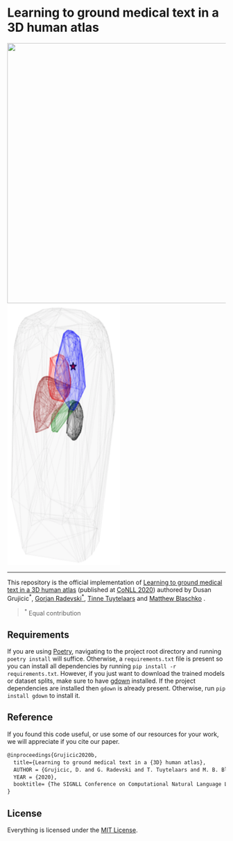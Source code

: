 # Learning to ground medical text in a 3D human atlas


<p float="left">
  <img src="https://github.com/gorjanradevski/text2atlas/blob/dusan/data/animation.gif" width="740" height="600"/>
  <img src="https://github.com/gorjanradevski/text2atlas/blob/dusan/data/image.png" width="260" height="600"/> 
</p>

___

This repository is the official implementation of [Learning to ground medical text in a 3D human atlas](https://www.aclweb.org/anthology/2020.conll-1.23/) (published at [CoNLL 2020](https://www.conll.org/2020)) authored by Dusan Grujicic<sup>*</sup>, [Gorjan Radevski<sup>*</sup>](http://gorjanradevski.github.io/), [Tinne Tuytelaars](https://homes.esat.kuleuven.be/~tuytelaa/) and [Matthew Blaschko](https://homes.esat.kuleuven.be/~mblaschk/) .

><sup>*</sup> Equal contribution

## Requirements

If you are using [Poetry](https://python-poetry.org/), navigating to the project root directory and running `poetry install` will suffice. Otherwise, a `requirements.txt` file is present so you can install all dependencies by running `pip install -r requirements.txt`. However, if you just want to download the trained models or dataset splits, make sure to have [gdown](https://github.com/wkentaro/gdown) installed. If the project dependencies are installed then `gdown` is already present. Otherwise, run `pip install gdown` to install it.

## Reference

If you found this code useful, or use some of our resources for your work, we will appreciate if you cite our paper.

```tex
@inproceedings{Grujicic2020b,
  title={Learning to ground medical text in a {3D} human atlas},
  AUTHOR = {Grujicic, D. and G. Radevski and T. Tuytelaars and M. B. Blaschko},
  YEAR = {2020},
  booktitle= {The SIGNLL Conference on Computational Natural Language Learning},
}
```

## License

Everything is licensed under the [MIT License](https://opensource.org/licenses/MIT).
